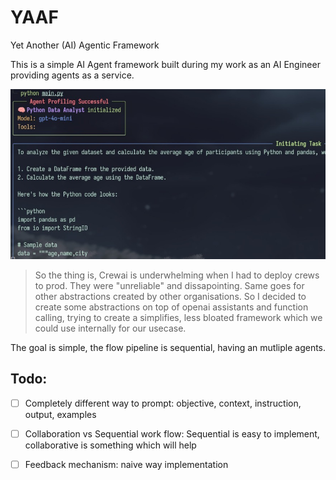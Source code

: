 # YAAF
Yet Another (AI) Agentic Framework

This is a simple AI Agent framework built during my work as an AI Engineer providing agents as a service.

![demo](./assets/demo.jpeg)


> So the thing is, Crewai is underwhelming when I had to deploy crews to prod. They were "unreliable" and dissapointing. Same goes for other abstractions created by other organisations. So I decided to create some abstractions on top of openai assistants and function calling, trying to create a simplifies, less bloated framework which we could use internally for our usecase.


The goal is simple, the flow pipeline is sequential, having an mutliple agents.




## Todo:
- [ ] Completely different way to prompt: 
objective, context, instruction, output, examples

- [ ] Collaboration vs Sequential work flow:
Sequential is easy to implement, collaborative is something which will help

- [ ] Feedback mechanism:
naive way implementation
